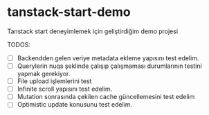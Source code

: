 # tanstack-start-demo
Tanstack start deneyimlemek için geliştirdiğim demo projesi

TODOS:
- [ ] Backendden gelen veriye metadata ekleme yapısını test edelim.
- [ ] Querylerin nuqs şeklinde çalışıp çalışmaması durumlarının testini yapmak gerekiyor.
- [ ] File upload işlemlerini test
- [ ] Infinite scroll yapısını test edelim.
- [ ] Mutation sonrasında çekilen cache güncellemesini test edelim
- [ ] Optimistic update konusunu test edelim.
